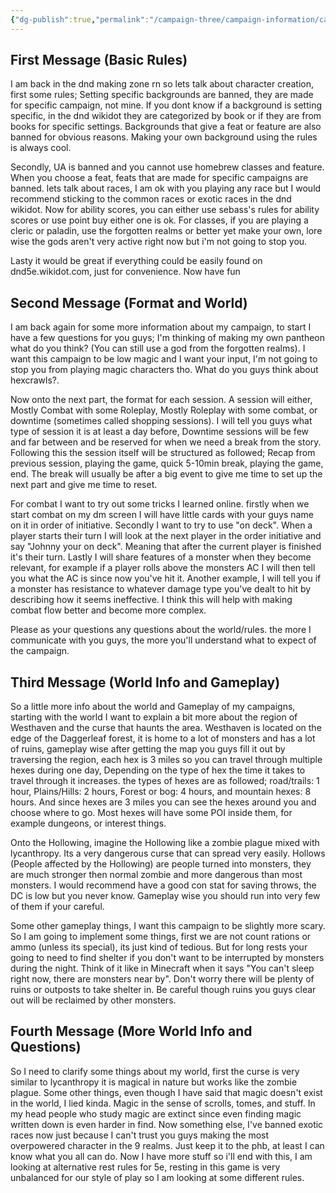 ```yaml
---
{"dg-publish":true,"permalink":"/campaign-three/campaign-information/campaign-rules-and-format/"}
---
```



## First Message (Basic Rules)
I am back in the dnd making zone rn so lets talk about character creation, first some rules; Setting specific backgrounds are banned, they are made for specific campaign, not mine. If you dont know if a background is setting specific, in the dnd wikidot they are categorized by book or if they are from books for specific settings. Backgrounds that give a feat or feature are also banned for obvious reasons. Making your own background using the rules is always cool.

Secondly, UA is banned and you cannot use homebrew classes and feature. When you choose a feat, feats that are made for specific campaigns are banned. lets talk about races, I am ok with you playing any race but I would recommend sticking to the common races or exotic races in the dnd wikidot. Now for ability scores, you can either use sebass's rules for ability scores or use point buy either one is ok. For classes, if you are playing a cleric or paladin, use the forgotten realms or better yet make your own, lore wise the gods aren't very active right now but i'm not going to stop you.

Lasty it would be great if everything could be easily found on dnd5e.wikidot.com, just for convenience. Now have fun

## Second Message (Format and World)
I am back again for some more information about my campaign, to start I have a few questions for you guys; I'm thinking of making my own pantheon what do you think? (You can still use a god from the forgotten realms). I want this campaign to be low magic and I want your input, I'm not going to stop you from playing magic characters tho. What do you guys think about hexcrawls?. 

Now onto the next part, the format for each session. A session will either, Mostly Combat with some Roleplay, Mostly Roleplay with some combat, or downtime (sometimes called shopping sessions). I will tell you guys what type of session it is at least a day before, Downtime sessions will be few and far between and be reserved for when we need a break from the story. Following this the session itself will be structured as followed; Recap from previous session, playing the game, quick 5-10min break, playing the game, end. The break will usually be after a big event to give me time to set up the next part and give me time to reset. 

For combat I want to try out some tricks I learned online. firstly when we start combat on my dm screen I will have little cards with your guys name on it in order of initiative. Secondly I want to try to use "on deck". When a player starts their turn I will look at the next player in the order initiative and say "Johnny your on deck". Meaning that after the current player is finished it's their turn. Lastly I will share features of a monster when they become relevant, for example if a player rolls above the monsters AC I will then tell you what the AC is since now you've hit it. Another example, I will tell you if a monster has resistance to whatever damage type you've dealt to hit by describing how it seems ineffective. I think this will help with making combat flow better and become more complex. 

Please as your questions any questions about the world/rules. the more I communicate with you guys, the more you'll understand what to expect of the campaign.

## Third Message (World Info and Gameplay)
So a little more info about the world and Gameplay of my campaigns, starting with the world I want to explain a bit more about the region of Westhaven and the curse that haunts the area. Westhaven is located on the edge of the Daggerleaf forest, it is home to a lot of monsters and has a lot of ruins, gameplay wise after getting the map you guys fill it out by traversing the region, each hex is 3 miles so you can travel through multiple hexes during one day, Depending on the type of hex the time it takes to travel through it increases. the types of hexes are as followed; road/trails: 1 hour, Plains/Hills: 2 hours, Forest or bog: 4 hours, and mountain hexes: 8 hours. And since hexes are 3 miles you can see the hexes around you and choose where to go. Most hexes will have some POI inside them, for example dungeons, or interest things. 

Onto the Hollowing, imagine the Hollowing like a zombie plague mixed with lycanthropy. Its a very dangerous curse that can spread very easily. Hollows (People affected by the Hollowing) are people turned into monsters, they are much stronger then normal zombie and more dangerous than most monsters. I would recommend have a good con stat for saving throws, the DC is low but you never know. Gameplay wise you should run into very few of them if your careful.

Some other gameplay things, I want this campaign to be slightly more scary. So I am going to implement some things, first we are not count rations or ammo (unless its special), its just kind of tedious. But for long rests your going to need to find shelter if you don't want to be interrupted by monsters during the night. Think of it like in Minecraft when it says "You can't sleep right now, there are monsters near by". Don't worry there will be plenty of ruins or outposts to take shelter in. Be careful though ruins you guys clear out will be reclaimed by other monsters. 

## Fourth Message (More World Info and Questions)
So I need to clarify some things about my world, first the curse is very similar to lycanthropy it is magical in nature but works like the zombie plague. Some other things, even though I have said that magic doesn't exist in the world, I lied kinda. Magic in the sense of scrolls, tomes, and stuff. In my head people who study magic are extinct since even finding magic written down is even harder in find. Now something else, I've banned exotic races now just because I can't trust you guys making the most overpowered character in the 9 realms. Just keep it to the phb, at least I can know what you all can do. Now I have more stuff so i'll end with this, I am looking at alternative rest rules for 5e, resting in this game is very unbalanced for our style of play so I am looking at some different rules. 
